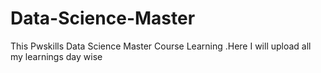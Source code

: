 # Data-Science-Master
This Pwskills Data Science Master Course Learning .Here I will upload all my learnings day wise 
